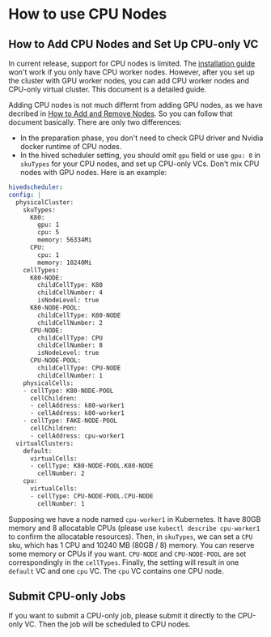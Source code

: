 # How to use CPU Nodes

## How to Add CPU Nodes and Set Up CPU-only VC

In current release, support for CPU nodes is limited. The [installation guide](./installation-guide.md) won't work if you only have CPU worker nodes. However, after you set up the cluster with GPU worker nodes, you can add CPU worker nodes and CPU-only virtual cluster. This document is a detailed guide.

Adding CPU nodes is not much differnt from adding GPU nodes, as we have decribed in [How to Add and Remove Nodes](./how-to-add-and-remove-nodes.md). So you can follow that document basically. There are only two differences:

  - In the preparation phase, you don't need to check GPU driver and Nvidia docker runtime of CPU nodes.
  - In the hived scheduler setting, you should omit `gpu` field or use `gpu: 0` in `skuTypes` for your CPU nodes, and set up CPU-only VCs. Don't mix CPU nodes with GPU nodes. Here is an example:

  ```yaml
  hivedscheduler:
  config: |
    physicalCluster:
      skuTypes:
        K80:
          gpu: 1
          cpu: 5
          memory: 56334Mi
        CPU:
          cpu: 1
          memory: 10240Mi
      cellTypes:
        K80-NODE:
          childCellType: K80
          childCellNumber: 4
          isNodeLevel: true
        K80-NODE-POOL:
          childCellType: K80-NODE
          childCellNumber: 2
        CPU-NODE:
          childCellType: CPU
          childCellNumber: 8
          isNodeLevel: true
        CPU-NODE-POOL:
          childCellType: CPU-NODE
          childCellNumber: 1
      physicalCells:
      - cellType: K80-NODE-POOL
        cellChildren:
        - cellAddress: k80-worker1
        - cellAddress: k80-worker1
      - cellType: FAKE-NODE-POOL
        cellChildren:
        - cellAddress: cpu-worker1
    virtualClusters:
      default:
        virtualCells:
        - cellType: K80-NODE-POOL.K80-NODE
          cellNumber: 2
      cpu:
        virtualCells:
        - cellType: CPU-NODE-POOL.CPU-NODE
          cellNumber: 1
  ```

  Supposing we have a node named `cpu-worker1` in Kubernetes. It have 80GB memory and 8 allocatable CPUs (please use `kubectl describe cpu-worker1` to confirm the allocatable resources). Then, in `skuTypes`, we can set a `CPU` sku, which has 1 CPU and 10240 MB (80GB / 8) memory. You can reserve some memory or CPUs if you want. `CPU-NODE` and `CPU-NODE-POOL` are set correspondingly in the `cellTypes`. Finally, the setting will result in one `default` VC and one `cpu` VC. The `cpu` VC contains one CPU node.


## Submit CPU-only Jobs

If you want to submit a CPU-only job, please submit it directly to the CPU-only VC. Then the job will be scheduled to CPU nodes.
